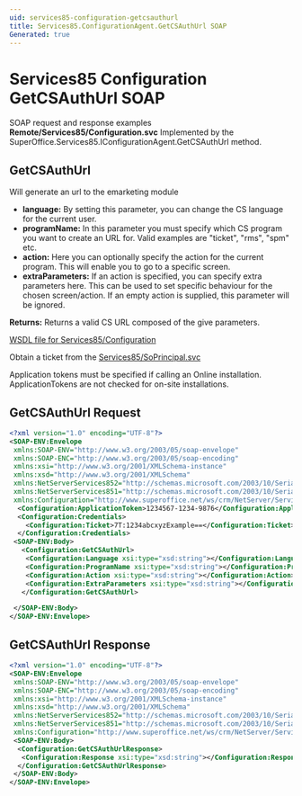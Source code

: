 ```yaml
---
uid: services85-configuration-getcsauthurl
title: Services85.ConfigurationAgent.GetCSAuthUrl SOAP
Generated: true
---
```


# Services85 Configuration GetCSAuthUrl SOAP

SOAP request and response examples **Remote/Services85/Configuration.svc**
Implemented by the <see cref="M:SuperOffice.Services85.IConfigurationAgent.GetCSAuthUrl">SuperOffice.Services85.IConfigurationAgent.GetCSAuthUrl</see> method.

## GetCSAuthUrl

Will generate an url to the emarketing module

* **language:** By setting this parameter, you can change the CS language for the current user.
* **programName:** In this parameter you must specify which CS program you want to create an URL for. Valid examples are "ticket", "rms", "spm" etc.
* **action:** Here you can optionally specify the action for the current program. This will enable you to go to a specific screen.
* **extraParameters:** If an action is specified, you can specify extra parameters here. This can be used to set specific behaviour for the chosen screen/action. If an empty action is supplied, this parameter will be ignored.

**Returns:** Returns a valid CS URL composed of the give parameters.


[WSDL file for Services85/Configuration](../Services85-Configuration.md)

Obtain a ticket from the [Services85/SoPrincipal.svc](../SoPrincipal/SoPrincipal.md)

Application tokens must be specified if calling an Online installation. ApplicationTokens are not checked for on-site installations.

## GetCSAuthUrl Request

```xml
<?xml version="1.0" encoding="UTF-8"?>
<SOAP-ENV:Envelope
 xmlns:SOAP-ENV="http://www.w3.org/2003/05/soap-envelope"
 xmlns:SOAP-ENC="http://www.w3.org/2003/05/soap-encoding"
 xmlns:xsi="http://www.w3.org/2001/XMLSchema-instance"
 xmlns:xsd="http://www.w3.org/2001/XMLSchema"
 xmlns:NetServerServices852="http://schemas.microsoft.com/2003/10/Serialization/Arrays"
 xmlns:NetServerServices851="http://schemas.microsoft.com/2003/10/Serialization/"
 xmlns:Configuration="http://www.superoffice.net/ws/crm/NetServer/Services85">
  <Configuration:ApplicationToken>1234567-1234-9876</Configuration:ApplicationToken>
  <Configuration:Credentials>
    <Configuration:Ticket>7T:1234abcxyzExample==</Configuration:Ticket>
  </Configuration:Credentials>
 <SOAP-ENV:Body>
   <Configuration:GetCSAuthUrl>
    <Configuration:Language xsi:type="xsd:string"></Configuration:Language>
    <Configuration:ProgramName xsi:type="xsd:string"></Configuration:ProgramName>
    <Configuration:Action xsi:type="xsd:string"></Configuration:Action>
    <Configuration:ExtraParameters xsi:type="xsd:string"></Configuration:ExtraParameters>
   </Configuration:GetCSAuthUrl>

 </SOAP-ENV:Body>
</SOAP-ENV:Envelope>

```


## GetCSAuthUrl Response

```xml
<?xml version="1.0" encoding="UTF-8"?>
<SOAP-ENV:Envelope
 xmlns:SOAP-ENV="http://www.w3.org/2003/05/soap-envelope"
 xmlns:SOAP-ENC="http://www.w3.org/2003/05/soap-encoding"
 xmlns:xsi="http://www.w3.org/2001/XMLSchema-instance"
 xmlns:xsd="http://www.w3.org/2001/XMLSchema"
 xmlns:NetServerServices852="http://schemas.microsoft.com/2003/10/Serialization/Arrays"
 xmlns:NetServerServices851="http://schemas.microsoft.com/2003/10/Serialization/"
 xmlns:Configuration="http://www.superoffice.net/ws/crm/NetServer/Services85">
 <SOAP-ENV:Body>
  <Configuration:GetCSAuthUrlResponse>
   <Configuration:Response xsi:type="xsd:string"></Configuration:Response>
  </Configuration:GetCSAuthUrlResponse>
 </SOAP-ENV:Body>
</SOAP-ENV:Envelope>

```

